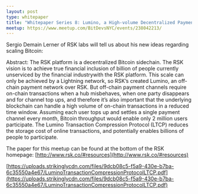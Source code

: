 ```yaml
---
layout: post
type: whitepaper
title: "Whitepaper Series 8: Lumino, a High-volume Decentralized Payment Network"
meetup: https://www.meetup.com/BitDevsNYC/events/238042213/
---
```


Sergio Demain Lerner of RSK labs will tell us about his new ideas regarding scaling Bitcoin:

Abstract: The RSK platform is a decentralized Bitcoin sidechain. The RSK vision is to achieve true financial inclusion of billion of people currently unserviced by the financial industrywith the RSK platform. This scale can only be achieved by a Lightning network, so RSK’s created Lumino, an off-chain payment network over RSK. But off-chain payment channels require on-chain transactions when a hub misbehaves, when one party disappears and for channel top ups, and therefore it’s also important that the underlying blockchain can handle a high volume of on-chain transactions in a reduced time window. Assuming each user tops up and settles a single payment channel every month, Bitcoin throughput would enable only 2 million users participate. The Lumino Transaction Compression Protocol (LTCP) reduces the storage cost of online transactions, and potentially enables billions of people to participate.

The paper for this meetup can be found at the bottom of the RSK homepage: [](http://www.rsk.co/#resources)[http://www.rsk.co/#resources](http://www.rsk.co/#resources)

[](https://uploads.strikinglycdn.com/files/9dcb08c5-f5a9-430e-b7ba-6c35550a4e67/LuminoTransactionCompressionProtocolLTCP.pdf)[https://uploads.strikinglycdn.com/files/9dcb08c5-f5a9-430e-b7ba-6c35550a4e67/LuminoTransactionCompressionProtocolLTCP.pdf](https://uploads.strikinglycdn.com/files/9dcb08c5-f5a9-430e-b7ba-6c35550a4e67/LuminoTransactionCompressionProtocolLTCP.pdf)
